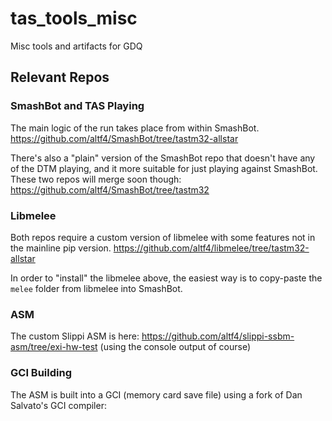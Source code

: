# tas_tools_misc
Misc tools and artifacts for GDQ

## Relevant Repos

### SmashBot and TAS Playing

The main logic of the run takes place from within SmashBot.
https://github.com/altf4/SmashBot/tree/tastm32-allstar

There's also a "plain" version of the SmashBot repo that doesn't have any of the DTM playing, and it more suitable for just playing against SmashBot. These two repos will merge soon though:
https://github.com/altf4/SmashBot/tree/tastm32

### Libmelee
Both repos require a custom version of libmelee with some features not in the mainline pip version.
https://github.com/altf4/libmelee/tree/tastm32-allstar

In order to "install" the libmelee above, the easiest way is to copy-paste the `melee` folder from libmelee into SmashBot.

### ASM
The custom Slippi ASM is here:
https://github.com/altf4/slippi-ssbm-asm/tree/exi-hw-test
(using the console output of course)

### GCI Building
The ASM is built into a GCI (memory card save file) using a fork of Dan Salvato's GCI compiler:
